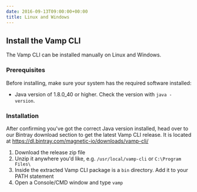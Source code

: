 ```yaml
---
date: 2016-09-13T09:00:00+00:00
title: Linux and Windows
---
```


## Install the Vamp CLI
The Vamp CLI can be installed manually on Linux and Windows.

### Prerequisites
Before installing, make sure your system has the required software installed:
* Java version of 1.8.0_40 or higher. Check the version with `java -version`.


### Installation 
After confirming you've got the correct Java version installed, head over to our Bintray download section to get the latest Vamp CLI release.
It is located at https://dl.bintray.com/magnetic-io/downloads/vamp-cli/

1. Download the release zip file
2. Unzip it anywhere you'd like, e.g. `/usr/local/vamp-cli` or `C:\Program Files\` 
3. Inside the extracted Vamp CLI package is a `bin` directory. Add it to your PATH statement
4. Open a Console/CMD window and type `vamp`

